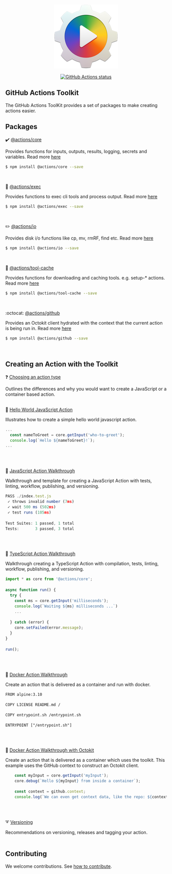 
<p align="center">
  <img src="res/at-logo.png">
</p>

<p align="center">
  <a href="https://github.com/actions/toolkit"><img alt="GitHub Actions status" src="https://github.com/actions/toolkit/workflows/toolkit-unit-tests/badge.svg"></a>
</p>

## GitHub Actions Toolkit

The GitHub Actions ToolKit provides a set of packages to make creating actions easier.

## Packages

:heavy_check_mark: [@actions/core](packages/core) 

Provides functions for inputs, outputs, results, logging, secrets and variables. Read more [here](packages/core)

```bash
$ npm install @actions/core --save
```
<br/>

:runner: [@actions/exec](packages/exec) 

Provides functions to exec cli tools and process output. Read more [here](packages/exec)

```bash
$ npm install @actions/exec --save
```
<br/>

:pencil2: [@actions/io](packages/io) 

Provides disk i/o functions like cp, mv, rmRF, find etc. Read more [here](packages/io)

```bash
$ npm install @actions/io --save
```
<br/>

:hammer: [@actions/tool-cache](packages/tool-cache) 

Provides functions for downloading and caching tools.  e.g. setup-* actions. Read more [here](packages/tool-cache)

```bash
$ npm install @actions/tool-cache --save
```
<br/>

:octocat: [@actions/github](packages/github) 

Provides an Octokit client hydrated with the context that the current action is being run in. Read more [here](packages/github)

```bash
$ npm install @actions/github --save
```
<br/>

## Creating an Action with the Toolkit

:question: [Choosing an action type](docs/action-types.md)

Outlines the differences and why you would want to create a JavaScript or a container based action.
<br/>
<br/>

:memo: [Hello World JavaScript Action](https://github.com/actions/hello-world-javascript-action)

Illustrates how to create a simple hello world javascript action.

```javascript
...
  const nameToGreet = core.getInput('who-to-greet');
  console.log(`Hello ${nameToGreet}!`);
...
```
<br/>
<br/>

:memo: [JavaScript Action Walkthrough](https://github.com/actions/javascript-action)
 
 Walkthrough and template for creating a JavaScript Action with tests, linting, workflow, publishing, and versioning.

 ```javascript
PASS ./index.test.js
  ✓ throws invalid number (7ms)
  ✓ wait 500 ms (502ms)
  ✓ test runs (105ms)

Test Suites: 1 passed, 1 total    
Tests:       3 passed, 3 total
 ```
<br/>
<br/>

:memo: [TypeScript Action Walkthrough](https://github.com/actions/typescript-action) 

Walkthrough creating a TypeScript Action with compilation, tests, linting, workflow, publishing, and versioning.

```javascript
import * as core from '@actions/core';

async function run() {
  try {
    const ms = core.getInput('milliseconds');
    console.log(`Waiting ${ms} milliseconds ...`)
    ...

  } catch (error) {
    core.setFailed(error.message);
  }
}

run();
```
<br/>
<br/>

:memo: [Docker Action Walkthrough](docs/container-action.md)

Create an action that is delivered as a container and run with docker.

```docker
FROM alpine:3.10

COPY LICENSE README.md /

COPY entrypoint.sh /entrypoint.sh

ENTRYPOINT ["/entrypoint.sh"]
```
<br/>
<br/>

:memo: [Docker Action Walkthrough with Octokit](https://github.com/actions/container-toolkit-action)

Create an action that is delivered as a container which uses the toolkit.  This example uses the GitHub context to construct an Octokit client.

```javascript
    const myInput = core.getInput('myInput');
    core.debug(`Hello ${myInput} from inside a container`);

    const context = github.context;
    console.log(`We can even get context data, like the repo: ${context.repo.repo}`)    
```
<br/>
<br/>

:curly_loop: [Versioning](docs/action-versioning.md)

Recommendations on versioning, releases and tagging your action.
<br/>
<br/>

## Contributing

We welcome contributions.  See [how to contribute](docs/contribute.md).
